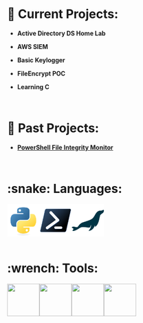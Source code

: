 <h1>🚀 Current Projects:</h1>
  <strong>
    
  - Active Directory DS Home Lab
  
  - AWS SIEM
    
  - Basic Keylogger
  
  - FileEncrypt POC
  
  - Learning C
  </strong>

<br>
<h1>📅 Past Projects:</h1>
<strong>
  
- [PowerShell File Integrity Monitor](https://github.com/sentry64/PowerShell-FIM)
</strong>

<br>
<h1>:snake: Languages:</h1>

<div style="display: flex;">
  <img src="https://github.com/devicons/devicon/blob/master/icons/python/python-original.svg" width="75" height="75">
  <img src="https://raw.githubusercontent.com/devicons/devicon/master/icons/powershell/powershell-original.svg" width="75" height="75">
  <img src="https://github.com/devicons/devicon/blob/master/icons/mariadb/mariadb-original.svg" width="75" height="75">
</div>

<br>
<h1>:wrench: Tools:</h1>

<div style="display: flex;">
  <img src="https://github.com/sentry64/sentry64/blob/main/images/vmware2.png" width="75" height="75">
  <img src="https://github.com/sentry64/sentry64/blob/main/images/kali2.PNG" width="75" height="75">
  <img src="https://github.com/sentry64/sentry64/blob/main/images/wireshark.PNG" width="75" height="75">
  <img src="https://github.com/sentry64/sentry64/blob/main/images/nmap.svg" width="75" height="75">
</div>
